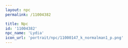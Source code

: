 ```yaml
---
layout: npc
permalink: /11004382

title: Npc
id: '11004382'
npc_name: 'Lydia'
icon_url: 'portrait/npc/11000147_k_normalman1_p.png'
---
```

